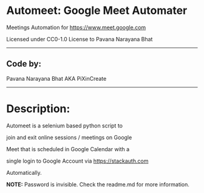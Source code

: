 # Automeet: Google Meet Automater

Meetings Automation for https://www.meet.google.com

Licensed under CC0-1.0 License to Pavana Narayana Bhat

------------------------------------------------------------------------------------------------------------------------


## Code by:
Pavana Narayana Bhat AKA PiXinCreate

------------------------------------------------------------------------------------------------------------------------

# Description:

   Automeet is a selenium based python script to

join and exit online sessions / meetings on Google

Meet that is scheduled in Google Calendar with a

single login to Google Account via https://stackauth.com

Automatically.

**NOTE:** Password is invisible. Check the readme.md for more information.
